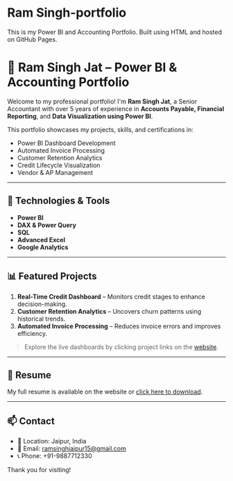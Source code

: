 # Ram Singh-portfolio
This is my Power BI and Accounting Portfolio. Built using HTML and hosted on GitHub Pages.
# 💼 Ram Singh Jat – Power BI & Accounting Portfolio

Welcome to my professional portfolio! I'm **Ram Singh Jat**, a Senior Accountant with over 5 years of experience in **Accounts Payable, Financial Reporting**, and **Data Visualization using Power BI**.

This portfolio showcases my projects, skills, and certifications in:
- Power BI Dashboard Development
- Automated Invoice Processing
- Customer Retention Analytics
- Credit Lifecycle Visualization
- Vendor & AP Management

---

## 🔧 Technologies & Tools
- **Power BI**
- **DAX & Power Query**
- **SQL**
- **Advanced Excel**
- **Google Analytics**

---

## 📊 Featured Projects
1. **Real-Time Credit Dashboard** – Monitors credit stages to enhance decision-making.
2. **Customer Retention Analytics** – Uncovers churn patterns using historical trends.
3. **Automated Invoice Processing** – Reduces invoice errors and improves efficiency.

> Explore the live dashboards by clicking project links on the [website](https://yourusername.github.io/ramsingh-portfolio).

---

## 🧾 Resume
My full resume is available on the website or [click here to download](resume.pdf).

---

## 📫 Contact
- 📍 Location: Jaipur, India
- 📧 Email: [ramsinghjaipur15@gmail.com](mailto:ramsinghjaipur15@gmail.com)
- 📞 Phone: +91-9887712330

Thank you for visiting!
